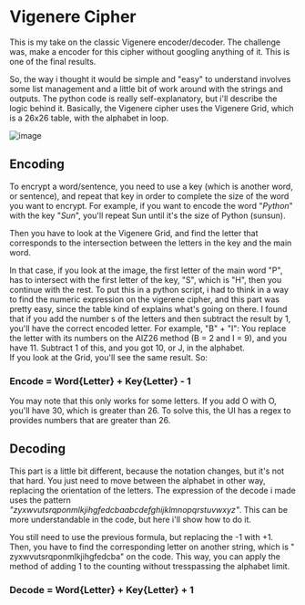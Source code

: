 # Vigenere Cipher

This is my take on the classic Vigenere encoder/decoder. The challenge was, make a encoder for this cipher without googling anything of it. This is one of the final results.

So, the way i thought it would be simple and "easy" to understand involves some list management and a little bit of work around with the strings and outputs. The python code is really self-explanatory, but i'll describe the logic behind it. 
Basically, the Vigenere cipher uses the Vigenere Grid, which is a 26x26 table, with the alphabet in loop. 

![image](https://user-images.githubusercontent.com/61850743/149991107-134fe95d-7977-47d1-a973-7ec2a15b8e2b.png)

## Encoding

To encrypt a word/sentence, you need to use a key (which is another word, or sentence), and repeat that key in order to complete the size of the word you want to encrypt. For example, if you want to encode the word "_Python_" with the key "_Sun_", you'll repeat Sun until it's the size of Python (sunsun).

Then you have to look at the Vigenere Grid, and find the letter that corresponds to the intersection between the letters in the key and the main word.

In that case, if you look at the image, the first letter of the main word "P", has to intersect with the first letter of the key, "S", which is "H", then you continue with the rest. 
To put this in a python script, i had to think in a way to find the numeric expression on the vigerene cipher, and this part was pretty easy, since the table kind of explains what's going on there. I found that if you add the number s of the letters and then subtract the result by 1, you'll have the correct encoded letter. For example, "B" + "I": 
You replace the letter with its numbers on the AIZ26 method (B = 2 and I = 9), and you have 11. Subtract 1 of this, and you got 10, or J, in the alphabet.  
If you look  at the Grid, you'll see the same result. So:

### Encode = Word{Letter} + Key{Letter} - 1

You may note that this only works for some letters. If you add O with O, you'll have 30, which is greater than 26. To solve this, the UI has a regex to provides numbers that are greater than 26.

## Decoding

This part is a little bit different, because the notation changes, but it's not that hard. You just need to move between the alphabet in other way, replacing the orientation of
the letters.
The expression of the decode i made uses the pattern _"zyxwvutsrqponmlkjihgfedcbaabcdefghijklmnopqrstuvwxyz"_. This can be more understandable in the code, but here i'll show how to do it.

You still need to use the previous formula, but replacing the -1 with +1. Then, you have to find the corresponding letter on another string, which is " zyxwvutsrqponmlkjihgfedcba" on the code. This way, you can apply the method of adding 1 to the counting without tresspassing the alphabet limit.

### Decode = Word{Letter} + Key{Letter} + 1
